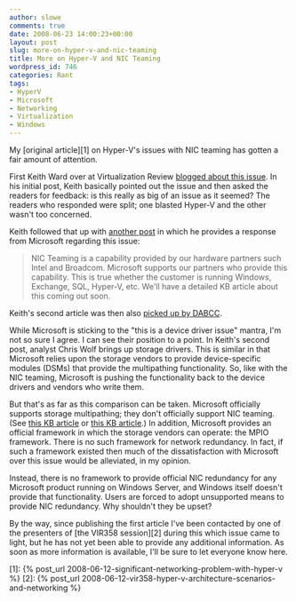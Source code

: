 ```yaml
---
author: slowe
comments: true
date: 2008-06-23 14:00:23+00:00
layout: post
slug: more-on-hyper-v-and-nic-teaming
title: More on Hyper-V and NIC Teaming
wordpress_id: 746
categories: Rant
tags:
- HyperV
- Microsoft
- Networking
- Virtualization
- Windows
---
```


My [original article][1] on Hyper-V's issues with NIC teaming has gotten a fair amount of attention.

First Keith Ward over at Virtualization Review [blogged about this issue](http://virtualizationreview.com/blogs/weblog.aspx?blog=2282). In his initial post, Keith basically pointed out the issue and then asked the readers for feedback: is this really as big of an issue as it seemed? The readers who responded were split; one blasted Hyper-V and the other wasn't too concerned.

Keith followed that up with [another post](http://virtualizationreview.com/blogs/weblog.aspx?blog=2296) in which he provides a response from Microsoft regarding this issue:

>NIC Teaming is a capability provided by our hardware partners such Intel and Broadcom. Microsoft supports our partners who provide this capability. This is true whether the customer is running Windows, Exchange, SQL, Hyper-V, etc. We'll have a detailed KB article about this coming out soon.

Keith's second article was then also [picked up by DABCC](http://www.dabcc.com/article.aspx?id=7994).

While Microsoft is sticking to the "this is a device driver issue" mantra, I'm not so sure I agree. I can see their position to a point. In Keith's second post, analyst Chris Wolf brings up storage drivers. This is similar in that Microsoft relies upon the storage vendors to provide device-specific modules (DSMs) that provide the multipathing functionality. So, like with the NIC teaming, Microsoft is pushing the functionality back to the device drivers and vendors who write them.

But that's as far as this comparison can be taken. Microsoft officially supports storage multipathing; they don't officially support NIC teaming. (See [this KB article](http://support.microsoft.com/kb/888747) or [this KB article](http://support.microsoft.com/kb/254101/).) In addition, Microsoft provides an official framework in which the storage vendors can operate: the MPIO framework. There is no such framework for network redundancy. In fact, if such a framework existed then much of the dissatisfaction with Microsoft over this issue would be alleviated, in my opinion.

Instead, there is no framework to provide official NIC redundancy for any Microsoft product running on Windows Server, and Windows itself doesn't provide that functionality. Users are forced to adopt unsupported means to provide NIC redundancy. Why shouldn't they be upset?

By the way, since publishing the first article I've been contacted by one of the presenters of [the VIR358 session][2] during this which issue came to light, but he has not yet been able to provide any additional information. As soon as more information is available, I'll be sure to let everyone know here.

[1]: {% post_url 2008-06-12-significant-networking-problem-with-hyper-v %}
[2]: {% post_url 2008-06-12-vir358-hyper-v-architecture-scenarios-and-networking %}
